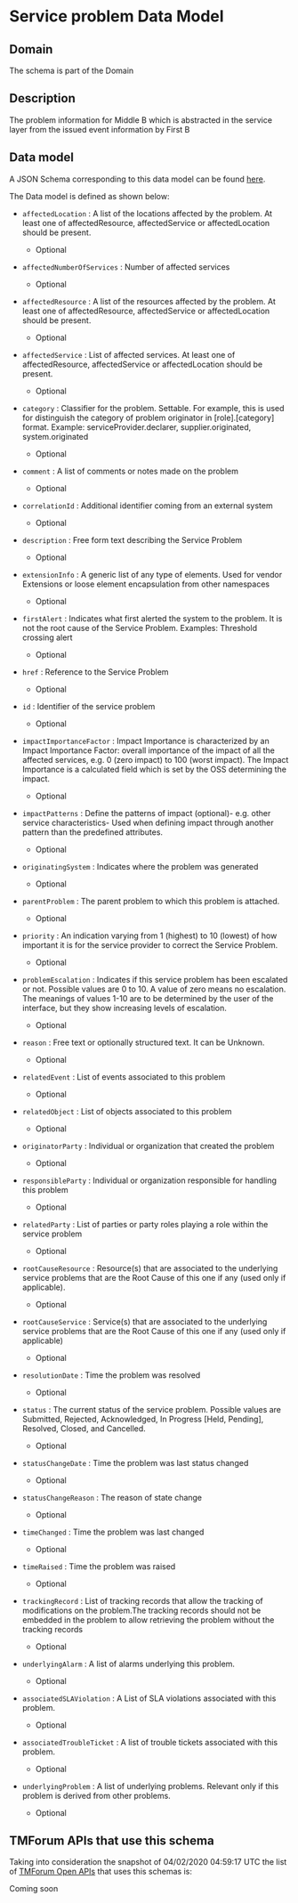 # Service problem Data Model

## Domain

The  schema is part of the  Domain

## Description

The problem information for Middle B which is abstracted in the service layer from the issued event information by First B

## Data model

A JSON Schema corresponding to this data model can be found
[here](https://github.com/tmforum-rand/schemas/blob/candidates/Service/ServiceProblem.schema.json).

The Data model is defined as shown below:

- `affectedLocation` : A list of the locations affected by the problem. At least one of affectedResource, affectedService or affectedLocation should be present.

  - Optional


- `affectedNumberOfServices` : Number of affected services

  - Optional


- `affectedResource` : A list of the resources affected by the problem. At least one of affectedResource, affectedService or affectedLocation should be present.

  - Optional


- `affectedService` : List of affected services. At least one of affectedResource, affectedService or affectedLocation should be present.

  - Optional


- `category` : Classifier for the problem. Settable. For example, this is used for distinguish the category of problem originator in [role].[category] format. Example: serviceProvider.declarer, supplier.originated, system.originated

  - Optional


- `comment` : A list of comments or notes made on the problem

  - Optional


- `correlationId` : Additional identifier coming from an external system

  - Optional


- `description` : Free form text describing the Service Problem

  - Optional


- `extensionInfo` : A generic list of any type of elements. Used for vendor Extensions or loose element encapsulation from other namespaces

  - Optional


- `firstAlert` : Indicates what first alerted the system to the problem. It is not the root cause of the Service Problem. Examples: Threshold crossing alert

  - Optional


- `href` : Reference to the Service Problem

  - Optional


- `id` : Identifier of the service problem

  - Optional


- `impactImportanceFactor` : Impact Importance is characterized by an Impact Importance Factor: overall importance of the impact of all the affected services, e.g. 0 (zero impact) to 100 (worst impact). The Impact Importance is a calculated field which is set by the OSS determining the impact.

  - Optional


- `impactPatterns` : Define the patterns of impact (optional)- e.g. other service characteristics- Used when defining impact through another pattern than the predefined attributes.

  - Optional


- `originatingSystem` : Indicates where the problem was generated

  - Optional


- `parentProblem` : The parent problem to which this problem is attached.

  - Optional


- `priority` : An indication varying from 1 (highest) to 10 (lowest) of how important it is for the service provider to correct the Service Problem.

  - Optional


- `problemEscalation` : Indicates if this service problem has been escalated or not. Possible values are 0 to 10. A value of zero means no escalation. The meanings of values 1-10 are to be determined by the user of the interface, but they show increasing levels of escalation.

  - Optional


- `reason` : Free text or optionally structured text. It can be Unknown.

  - Optional


- `relatedEvent` : List of events associated to this problem

  - Optional


- `relatedObject` : List of objects associated to this problem

  - Optional


- `originatorParty` : Individual or organization that created the problem

  - Optional


- `responsibleParty` : Individual or organization responsible for handling this problem

  - Optional


- `relatedParty` : List of parties or party roles playing a role within the service problem

  - Optional


- `rootCauseResource` : Resource(s) that are associated to the underlying service problems that are the Root Cause of this one if any (used only if applicable).

  - Optional


- `rootCauseService` : Service(s) that are associated to the underlying service problems that are the Root Cause of this one if any (used only if applicable)

  - Optional


- `resolutionDate` : Time the problem was resolved

  - Optional


- `status` : The current status of the service problem. Possible values are Submitted, Rejected, Acknowledged, In Progress [Held, Pending], Resolved, Closed, and Cancelled.

  - Optional


- `statusChangeDate` : Time the problem was last status changed

  - Optional


- `statusChangeReason` : The reason of state change

  - Optional


- `timeChanged` : Time the problem was last changed

  - Optional


- `timeRaised` : Time the problem was raised

  - Optional


- `trackingRecord` : List of tracking records that allow the tracking of modifications on the problem.The tracking records should not be embedded in the problem to allow retrieving the problem without the tracking records

  - Optional


- `underlyingAlarm` : A list of alarms underlying this problem.

  - Optional


- `associatedSLAViolation` : A List of SLA violations associated with this problem.

  - Optional


- `associatedTroubleTicket` : A list of trouble tickets associated with this problem.

  - Optional


- `underlyingProblem` : A list of underlying problems. Relevant only if this problem is derived from other problems.

  - Optional






## TMForum APIs that use this schema

Taking into consideration the snapshot of 04/02/2020 04:59:17 UTC the list of [TMForum Open APIs](https://www.tmforum.org/open-apis/) that uses this schemas is:

Coming soon